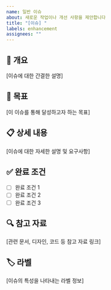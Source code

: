 ```yaml
---
name: 일반 이슈
about: 새로운 작업이나 개선 사항을 제안합니다
title: "[이슈] "
labels: enhancement
assignees: ""
---
```


## 📝 개요

[이슈에 대한 간결한 설명]

## 🎯 목표

[이 이슈를 통해 달성하고자 하는 목표]

## 📋 상세 내용

[이슈에 대한 자세한 설명 및 요구사항]

## ✅ 완료 조건

- [ ] 완료 조건 1
- [ ] 완료 조건 2
- [ ] 완료 조건 3

## 🔍 참고 자료

[관련 문서, 디자인, 코드 등 참고 자료 링크]

## 🏷️ 라벨

[이슈의 특성을 나타내는 라벨 정보]